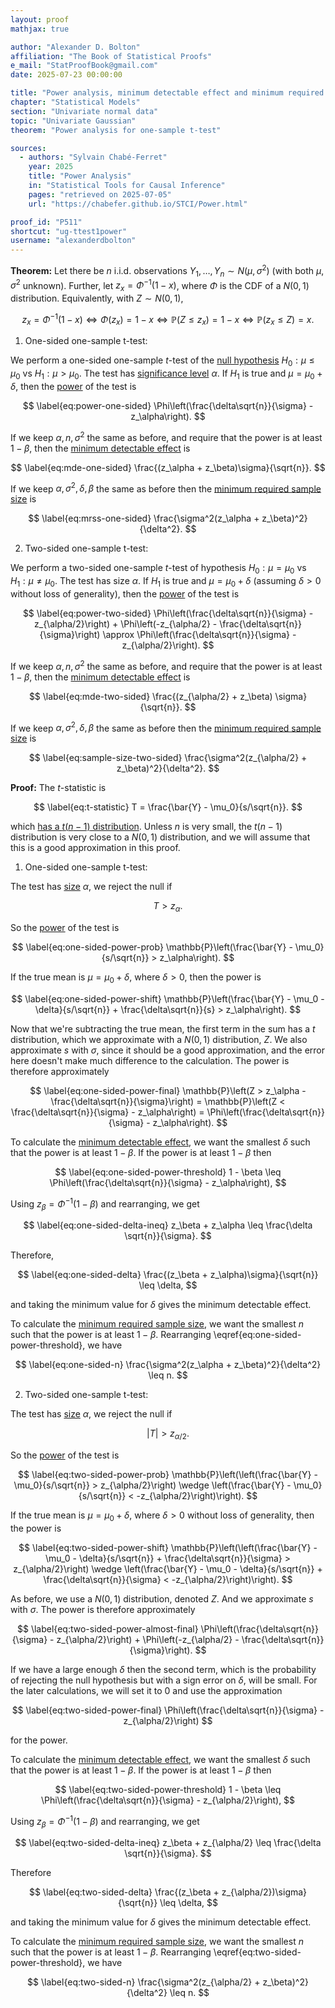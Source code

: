 ```yaml
---
layout: proof
mathjax: true

author: "Alexander D. Bolton"
affiliation: "The Book of Statistical Proofs"
e_mail: "StatProofBook@gmail.com"
date: 2025-07-23 00:00:00

title: "Power analysis, minimum detectable effect and minimum required sample size for a one-sample t-test"
chapter: "Statistical Models"
section: "Univariate normal data"
topic: "Univariate Gaussian"
theorem: "Power analysis for one-sample t-test"

sources:
  - authors: "Sylvain Chabé-Ferret"
    year: 2025
    title: "Power Analysis"
    in: "Statistical Tools for Causal Inference"
    pages: "retrieved on 2025-07-05"
    url: "https://chabefer.github.io/STCI/Power.html"

proof_id: "P511"
shortcut: "ug-ttest1power"
username: "alexanderdbolton"
---
```


**Theorem:** Let there be $n$ i.i.d. observations $Y_1, \dots, Y_n \sim N(\mu, \sigma^2)$ (with both $\mu, \sigma^2$ unknown). Further, let $z_x = \Phi^{-1}(1 - x)$, where $\Phi$ is the CDF of a $N(0, 1)$ distribution. Equivalently, with $Z \sim N(0, 1)$,

$$ \label{eq:zx-definition}
z_x = \Phi^{-1}(1 - x) \Leftrightarrow \Phi(z_x) = 1 - x \Leftrightarrow \mathbb{P}(Z \leq z_x) = 1 - x \Leftrightarrow \mathbb{P}(z_x \leq Z) = x.
$$

1) One-sided one-sample t-test:

We perform a one-sided one-sample $t$-test of the [null hypothesis](/D/h0) $H_0: \mu \leq \mu_0$ vs $H_1: \mu > \mu_0$. The test has [significance level](/D/alpha) $\alpha$. If $H_1$ is true and $\mu = \mu_0 + \delta$, then the [power](/D/power) of the test is

$$ \label{eq:power-one-sided}
\Phi\left(\frac{\delta\sqrt{n}}{\sigma} - z_\alpha\right).
$$

If we keep $\alpha, n, \sigma^2$ the same as before, and require that the power is at least $1 - \beta$, then the [minimum detectable effect](/D/mde) is

$$ \label{eq:mde-one-sided}
\frac{(z_\alpha + z_\beta)\sigma}{\sqrt{n}}.
$$

If we keep $\alpha, \sigma^2, \delta, \beta$ the same as before then the [minimum required sample size](/D/mrss) is

$$ \label{eq:mrss-one-sided}
\frac{\sigma^2(z_\alpha + z_\beta)^2}{\delta^2}.
$$

2) Two-sided one-sample t-test:

We perform a two-sided one-sample $t$-test of hypothesis $H_0: \mu = \mu_0$ vs $H_1: \mu \neq \mu_0$. The test has size $\alpha$. If $H_1$ is true and $\mu = \mu_0 + \delta$ (assuming $\delta > 0$ without loss of generality), then the [power](/D/power) of the test is

$$ \label{eq:power-two-sided}
\Phi\left(\frac{\delta\sqrt{n}}{\sigma} - z_{\alpha/2}\right) + \Phi\left(-z_{\alpha/2} - \frac{\delta\sqrt{n}}{\sigma}\right) \approx \Phi\left(\frac{\delta\sqrt{n}}{\sigma} - z_{\alpha/2}\right).
$$

If we keep $\alpha, n, \sigma^2$ the same as before, and require that the power is at least $1 - \beta$, then the [minimum detectable effect](/D/mde) is

$$ \label{eq:mde-two-sided}
\frac{(z_{\alpha/2} + z_\beta) \sigma}{\sqrt{n}}.
$$

If we keep $\alpha, \sigma^2, \delta, \beta$ the same as before then the [minimum required sample size](/D/mde) is

$$ \label{eq:sample-size-two-sided}
\frac{\sigma^2(z_{\alpha/2} + z_\beta)^2}{\delta^2}.
$$


**Proof:** The $t$-statistic is

$$ \label{eq:t-statistic}
T = \frac{\bar{Y} - \mu_0}{s/\sqrt{n}}.
$$

which [has a $t(n-1)$ distribution](/P/ug-ttest1). Unless $n$ is very small, the $t(n-1)$ distribution is very close to a $N(0, 1)$ distribution, and we will assume that this is a good approximation in this proof.

1) One-sided one-sample t-test:

The test has [size](/D/size) $\alpha$, we reject the null if

$$ \label{eq:one-sided-rejection}
T > z_\alpha.
$$

So the [power](/D/power) of the test is

$$ \label{eq:one-sided-power-prob}
\mathbb{P}\left(\frac{\bar{Y} - \mu_0}{s/\sqrt{n}} > z_\alpha\right).
$$

If the true mean is $\mu = \mu_0 + \delta$, where $\delta > 0$, then the power is

$$ \label{eq:one-sided-power-shift}
\mathbb{P}\left(\frac{\bar{Y} - \mu_0 - \delta}{s/\sqrt{n}} + \frac{\delta\sqrt{n}}{s} > z_\alpha\right).
$$

Now that we're subtracting the true mean, the first term in the sum has a $t$ distribution, which we approximate with a $N(0, 1)$ distribution, $Z$. We also approximate $s$ with $\sigma$, since it should be a good approximation, and the error here doesn't make much difference to the calculation. The power is therefore approximately

$$ \label{eq:one-sided-power-final}
\mathbb{P}\left(Z > z_\alpha - \frac{\delta\sqrt{n}}{\sigma}\right) = \mathbb{P}\left(Z < \frac{\delta\sqrt{n}}{\sigma} - z_\alpha\right) = \Phi\left(\frac{\delta\sqrt{n}}{\sigma} - z_\alpha\right).
$$

To calculate the [minimum detectable effect](/D/mde), we want the smallest $\delta$ such that the power is at least $1-\beta$. If the power is at least $1-\beta$ then

$$ \label{eq:one-sided-power-threshold}
1 - \beta \leq \Phi\left(\frac{\delta\sqrt{n}}{\sigma} - z_\alpha\right),
$$

Using $z_\beta = \Phi^{-1}(1 - \beta)$ and rearranging, we get

$$ \label{eq:one-sided-delta-ineq}
z_\beta + z_\alpha \leq \frac{\delta \sqrt{n}}{\sigma}.
$$

Therefore,

$$ \label{eq:one-sided-delta}
\frac{(z_\beta + z_\alpha)\sigma}{\sqrt{n}} \leq \delta,
$$

and taking the minimum value for $\delta$ gives the minimum detectable effect.

To calculate the [minimum required sample size](/D/mrss), we want the smallest $n$ such that the power is at least $1 - \beta$. Rearranging \eqref{eq:one-sided-power-threshold}, we have

$$ \label{eq:one-sided-n}
\frac{\sigma^2(z_\alpha + z_\beta)^2}{\delta^2} \leq n.
$$

2) Two-sided one-sample t-test:

The test has [size](/D/size) $\alpha$, we reject the null if

$$ \label{eq:two-sided-rejection}
|T| > z_{\alpha/2}.
$$

So the [power](/D/power) of the test is

$$ \label{eq:two-sided-power-prob}
\mathbb{P}\left(\left(\frac{\bar{Y} - \mu_0}{s/\sqrt{n}} > z_{\alpha/2}\right) \wedge \left(\frac{\bar{Y} - \mu_0}{s/\sqrt{n}} < -z_{\alpha/2}\right)\right).
$$

If the true mean is $\mu = \mu_0 + \delta$, where $\delta > 0$ without loss of generality, then the power is

$$ \label{eq:two-sided-power-shift}
\mathbb{P}\left(\left(\frac{\bar{Y} - \mu_0 - \delta}{s/\sqrt{n}} + \frac{\delta\sqrt{n}}{\sigma} > z_{\alpha/2}\right) \wedge \left(\frac{\bar{Y} - \mu_0 - \delta}{s/\sqrt{n}} + \frac{\delta\sqrt{n}}{\sigma} < -z_{\alpha/2}\right)\right).
$$

As before, we use a $N(0, 1)$ distribution, denoted $Z$. And we approximate $s$ with $\sigma$. The power is therefore approximately

$$ \label{eq:two-sided-power-almost-final}
\Phi\left(\frac{\delta\sqrt{n}}{\sigma} - z_{\alpha/2}\right) + \Phi\left(-z_{\alpha/2} - \frac{\delta\sqrt{n}}{\sigma}\right).
$$

If we have a large enough $\delta$ then the second term, which is the probability of rejecting the null hypothesis but with a sign error on $\delta$, will be small. For the later calculations, we will set it to $0$ and use the approximation

$$ \label{eq:two-sided-power-final}
\Phi\left(\frac{\delta\sqrt{n}}{\sigma} - z_{\alpha/2}\right)
$$

for the power.

To calculate the [minimum detectable effect](/D/mde), we want the smallest $\delta$ such that the power is at least $1-\beta$. If the power is at least $1-\beta$ then

$$ \label{eq:two-sided-power-threshold}
1 - \beta \leq \Phi\left(\frac{\delta\sqrt{n}}{\sigma} - z_{\alpha/2}\right),
$$

Using $z_\beta = \Phi^{-1}(1 - \beta)$ and rearranging, we get

$$ \label{eq:two-sided-delta-ineq}
z_\beta + z_{\alpha/2} \leq \frac{\delta \sqrt{n}}{\sigma}.
$$

Therefore

$$ \label{eq:two-sided-delta}
\frac{(z_\beta + z_{\alpha/2})\sigma}{\sqrt{n}} \leq \delta,
$$

and taking the minimum value for $\delta$ gives the minimum detectable effect.

To calculate the [minimum required sample size](/D/mrss), we want the smallest $n$ such that the power is at least $1 - \beta$. Rearranging \eqref{eq:two-sided-power-threshold}, we have

$$ \label{eq:two-sided-n}
\frac{\sigma^2(z_{\alpha/2} + z_\beta)^2}{\delta^2} \leq n.
$$